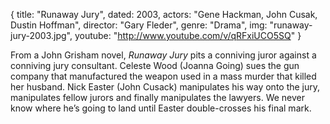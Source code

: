 {
  title: "Runaway Jury",
  dated: 2003,
  actors: "Gene Hackman, John Cusak, Dustin Hoffman",
  director: "Gary Fleder",
  genre: "Drama",
  img: "runaway-jury-2003.jpg",
  youtube: "http://www.youtube.com/v/qRFxiUCO5SQ"
}

From a John Grisham novel, _Runaway Jury_ pits a conniving juror against a conniving jury consultant. Celeste Wood (Joanna Going) sues the gun company that manufactured the weapon used in a mass murder that killed her husband. Nick Easter (John Cusack) manipulates his way onto the jury, manipulates fellow jurors and finally manipulates the lawyers. We never know where he’s going to land until Easter double-crosses his final mark. 